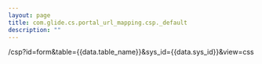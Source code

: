 ```yaml
---
layout: page
title: com.glide.cs.portal_url_mapping.csp._default
description: ""
---
```

/csp?id=form&table={{data.table_name}}&sys_id={{data.sys_id}}&view=css